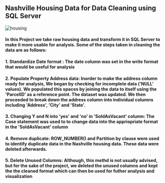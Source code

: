 ## Nashville Housing Data for Data Cleaning using SQL Server

![housing](https://github.com/user-attachments/assets/73a97a7d-dd33-4543-a301-676a898635ed)

#### In this Project we take raw housing data and transform it in SQL Server to make it more usable for analysis. Some of the steps taken in cleaning the data are as follows:

#### **1. Standardize Date format** : The date column was set in the write format that would be useful for analysis

#### **2. Populate Property Address data**: Inorder to make the address column ready for analysis, We began by checking for incomplete data ('NULL' values). We populated this spaces by joining the data to itself using the 'ParcelID' as a reference point. The dataset was updated. We then proceeded to break down the address column into individual columns including 'Address', 'City' and 'State'.

#### **3. Changing Y and N into 'yes' and 'no' in 'SoldAsVacant' column**: The Case statement was used to to change data into the appriopriate format in the 'SoldAsVacant' column 

#### **4. Remove duplicate**: ROW_NUMBER() and Partition by clause were used to identify duplicate data in the Nashville housing data. These data were deleted afterwards.

#### **5. Delete Unused Columns**: Although, this methd is not usually advised, but for the sake of the project, we deleted the unused columns and kept the the cleaned format which can then be used for futher analysis and visualization
